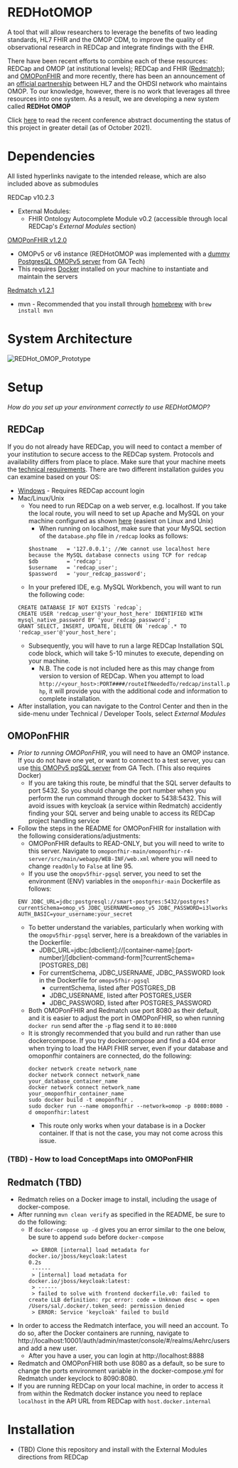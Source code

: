 # REDHotOMOP
A tool that will allow researchers to leverage the benefits of two leading standards, HL7 FHIR and the OMOP CDM, to improve the quality of observational research in REDCap and integrate findings with the EHR.

There have been recent efforts to combine each of these resources: REDCap and OMOP (at institutional levels); REDCap and FHIR ([Redmatch](https://github.com/aehrc/redmatch)); and [OMOPonFHIR](https://github.com/omoponfhir/omoponfhir-main) and more recently, there has been an announcement of an [official partnership](https://www.ohdsi.org/ohdsi-hl7-collaboration/) between HL7 and the OHDSI network who maintains OMOP. To our knowledge, however, there is no work that leverages all three resources into one system. As a result, we are developing a new system called **REDHot OMOP**

Click [here](https://github.com/salvolpe/REDHotOMOP/blob/main/REDHot_OMOP_Abstract_2021.pdf) to read the recent conference abstract documenting the status of this project in greater detail (as of October 2021).

# Dependencies
All listed hyperlinks navigate to the intended release, which are also included above as submodules

REDCap v10.2.3
* External Modules:
  * FHIR Ontology Autocomplete Module v0.2 (accessible through local REDCap's *External Modules* section)

[OMOPonFHIR v1.2.0](https://github.com/omoponfhir/omoponfhir-main/releases/tag/v1.2.0)
* OMOPv5 or v6 instance (REDHotOMOP was implemented with a [dummy PostgresQL OMOPv5 server](https://github.com/omoponfhir/omopv5fhir-pgsql/) from GA Tech)
* This requires [Docker](https://docs.docker.com/get-docker/) installed on your machine to instantiate and maintain the servers

[Redmatch v1.2.1](https://github.com/aehrc/redmatch/releases/tag/1.2.1)
* mvn - Recommended that you install through [homebrew](https://brew.sh) with `brew install mvn`

# System Architecture
![REDHot_OMOP_Prototype](https://user-images.githubusercontent.com/37944330/140053395-a8e087f2-a6c2-4cdd-82a8-cf7333a52bb7.png)

# Setup
*How do you set up your environment correctly to use REDHotOMOP?*

## REDCap
If you do not already have REDCap, you will need to contact a member of your institution to secure access to the REDCap system. Protocols and availability differs from place to place. Make sure that your machine meets the [technical requirements](https://projectredcap.org/software/requirements/). There are two different installation guides you can examine based on your OS:
* [Windows](https://community.projectredcap.org/storage/attachments/6318-20180417redcapinstallation.docx) - Requires REDCap account login
* Mac/Linux/Unix
  * You need to run REDCap on a web server, e.g. localhost. If you take the local route, you will need to set up Apache and MySQL on your machine configured as shown [here](https://www.maketecheasier.com/setup-local-web-server-all-platforms/) (easiest on Linux and Unix)
    * When running on localhost, make sure that your MySQL section of the `database.php` file in `/redcap` looks as follows:
    ```
    $hostname 	= '127.0.0.1'; //We cannot use localhost here because the MySQL database connects using TCP for redcap
    $db 		= 'redcap';
    $username 	= 'redcap_user';
    $password 	= 'your_redcap_password';
    ```
  * In your prefered IDE, e.g. MySQL Workbench, you will want to run the following code:
  ```
  CREATE DATABASE IF NOT EXISTS `redcap`;
  CREATE USER 'redcap_user'@'your_host_here' IDENTIFIED WITH mysql_native_password BY 'your_redcap_password';
  GRANT SELECT, INSERT, UPDATE, DELETE ON `redcap`.* TO 'redcap_user'@'your_host_here';
  ```
  * Subsequently, you will have to run a large REDCap Installation SQL code block, which will take 5-10 minutes to execute, depending on your machine.
    * N.B. The code is not included here as this may change from version to version of REDCap. When you attempt to load `http://<your_host>:PORT####/routeIfNeededTo/redcap/install.php`, it will provide you with the additional code and information to complete installation.
* After installation, you can navigate to the Control Center and then in the side-menu under Technical / Developer Tools, select *External Modules*

## OMOPonFHIR
* *Prior to running OMOPonFHIR*, you will need to have an OMOP instance. If you do not have one yet, or want to connect to a test server, you can use [this OMOPv5 pgSQL server](https://github.com/omoponfhir/omopv5fhir-pgsql/) from GA Tech. (This also requires Docker)
  * If you are taking this route, be mindful that the SQL server defaults to port 5432. So you should change the port number when you perform the run command through docker to 5438:5432. This will avoid issues with keycloak (a service within Redmatch) accidently finding your SQL server and being unable to access its REDCap project handling service
* Follow the steps in the README for OMOPonFHIR for installation with the following considerations/adjustments:
  * OMOPonFHIR defaults to READ-ONLY, but you will need to write to this server. Navigate to `omoponfhir-main/omoponfhir-r4-server/src/main/webapp/WEB-INF/web.xml` where you will need to change `readOnly` to `False` at line 95.
  * If you use the `omopv5fhir-pgsql` server, you need to set the environment (ENV) variables in the `omoponfhir-main` Dockerfile as follows:
  ```
  ENV JDBC_URL=jdbc:postgresql://smart-postgres:5432/postgres?currentSchema=omop_v5 JDBC_USERNAME=omop_v5 JDBC_PASSWORD=i3lworks AUTH_BASIC=your_username:your_secret
  ```
  * To better understand the variables, particularly when working with the `omopv5fhir-pgsql` server, here is a breakdown of the variables in the Dockerfile:
    * JDBC_URL=jdbc:[dbclient]://[container-name]:[port-number]/[dbclient-command-form]?currentSchema=[POSTGRES_DB]
    * For currentSchema, JDBC_USERNAME, JDBC_PASSWORD look in the Dockerfile for `omopv5fhir-pgsql`
      - currentSchema, listed after POSTGRES_DB
      - JDBC_USERNAME, listed after POSTGRES_USER
      - JDBC_PASSWORD, listed after POSTGRES_PASSWORD
  * Both OMOPonFHIR and Redmatch use port 8080 as their default, and it is easier to adjust the port in OMOPonFHIR, so when running `docker run` send after the `-p` flag send it to `80:8080`
  * It is strongly recommended that you build and run rather than use dockercompose. If you try dockercompose and find a 404 error when trying to load the HAPI FHIR server, even if your database and omoponfhir containers are connected, do the following:
    ```
    docker network create network_name
    docker network connect network_name your_database_container_name
    docker network connect network_name your_omoponfhir_container_name
    sudo docker build -t omoponfhir . 
    sudo docker run --name omoponfhir --network=omop -p 8080:8080 -d omoponfhir:latest
    ```
    * This route only works when your database is in a Docker container. If that is not the case, you may not come across this issue.

### (TBD) - How to load ConceptMaps into OMOPonFHIR

## Redmatch (TBD)
* Redmatch relies on a Docker image to install, including the usage of docker-compose. 
* After running `mvn clean verify` as specified in the README, be sure to do the following:
  * If `docker-compose up -d` gives you an error similar to the one below, be sure to append `sudo` before `docker-compose`
    ```
     => ERROR [internal] load metadata for docker.io/jboss/keycloak:latest                                                                                                              0.2s
     ------
     > [internal] load metadata for docker.io/jboss/keycloak:latest:
     > ------
     > failed to solve with frontend dockerfile.v0: failed to create LLB definition: rpc error: code = Unknown desc = open /Users/sal/.docker/.token_seed: permission denied
     > ERROR: Service 'keycloak' failed to build
    ```
* In order to access the Redmatch interface, you will need an account. To do so, after the Docker containers are running, navigate to http://localhost:10001/auth/admin/master/console/#/realms/Aehrc/users and add a new user.
  * After you have a user, you can login at http://localhost:8888
* Redmatch and OMOPonFHIR both use 8080 as a default, so be sure to change the ports environment variable in the docker-compose.yml for Redmatch under keyclock to 8090:8080.
* If you are running REDCap on your local machine, in order to access it from within the Redmatch docker instance you need to replace `localhost` in the API URL from REDCap with `host.docker.internal`
# Installation
* (TBD) Clone this repository and install with the External Modules directions from REDCap
